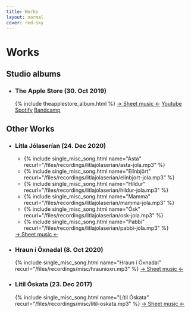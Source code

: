 ```yaml
---
title: Works
layout: normal
cover: red-sky
---
```


<h1>Works</h1>
<div class="allworks">

<div class="albums">
	<h2>Studio albums</h2>
	<ul>
		<li>
			<h3>The Apple Store (30. Oct 2019)</h3>
			{% include theapplestore_album.html %}
			<a class="albumlink" href="sheets/theapplestore">&#8594; Sheet music &#8592;</a>
			<a class="albumlink" href="https://www.youtube.com/watch?v=tvbTjBbmmI8">Youtube</a>
			<a class="albumlink" href="https://open.spotify.com/album/5Z5XuMOJ8GwwIsRBDBx0DY">Spotify</a>
			<a class="albumlink" href="https://matthiaspetursson.bandcamp.com/album/the-apple-store">Bandcamp</a>
		</li>
	</ul>
</div>

<div class="misc">
	<h2>Other Works</h2>
	<ul class="misclist">
		<li>
			<h3>Litla Jólaserían (24. Dec 2020)</h3>
			<ul class="jolaserianlist">
				<li>{% include single_misc_song.html 
						name="Ásta" 
						recurl="/files/recordings/litlajolaserian/asta-jola.mp3"
					%}</li>
				<li>{% include single_misc_song.html 
						name="Elínbjört" 
						recurl="/files/recordings/litlajolaserian/elinbjort-jola.mp3"
					%}</li>
				<li>{% include single_misc_song.html 
						name="Hildur" 
						recurl="/files/recordings/litlajolaserian/hildur-jola.mp3"
					%}</li>
				<li>{% include single_misc_song.html 
						name="Mamma" 
						recurl="/files/recordings/litlajolaserian/mamma-jola.mp3"
					%}</li>
				<li>{% include single_misc_song.html 
						name="Ósk" 
						recurl="/files/recordings/litlajolaserian/osk-jola.mp3"
					%}</li>
				<li>{% include single_misc_song.html 
						name="Pabbi" 
						recurl="/files/recordings/litlajolaserian/pabbi-jola.mp3"
					%}</li>
			</ul>
			<a class="albumlink" href="sheets/litlajolaserian">&#8594; Sheet music &#8592;</a>
		</li>
		<li class="singlemisclistitem">
			<h3>Hraun í Öxnadal (8. Oct 2020)</h3>
			{% include single_misc_song.html 
				name="Hraun í Öxnadal" 
				recurl="/files/recordings/misc/hraunioxn.mp3"
			%}
			<a class="albumlink" href="files/sheetmusic/misc/hraunioxn.pdf" target="_blank">&#8594; Sheet music &#8592;</a>
		</li>
		<li class="singlemisclistitem">
			<h3>Lítil Óskata (23. Dec 2017)</h3>
			{% include single_misc_song.html 
				name="Lítil Óskata" 
				recurl="/files/recordings/misc/litil-oskata.mp3"
			%}
			<a class="albumlink" href="files/sheetmusic/misc/litil-oskata.pdf" target="_blank">&#8594; Sheet music &#8592;</a>
		</li>
	</ul>
</div>

</div>

